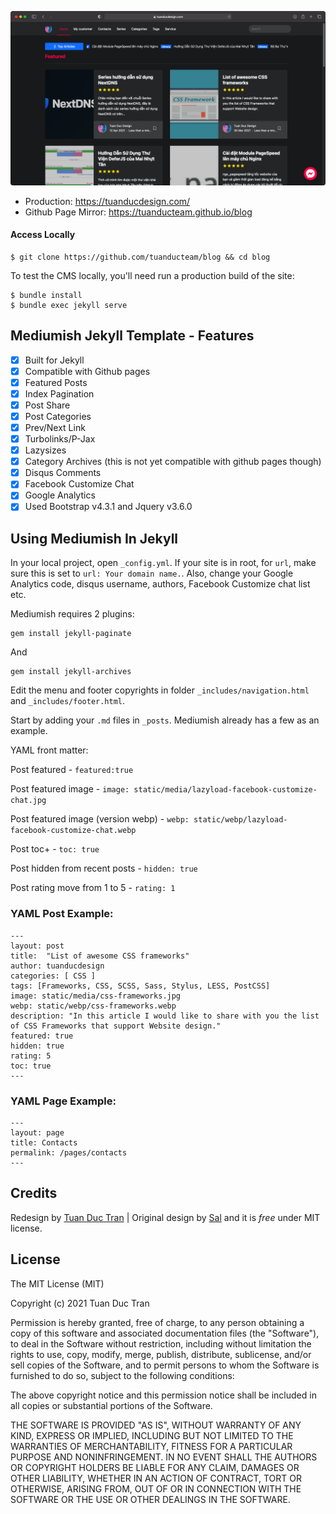 ![Blog](assets/images/screen-my-website.png)

- Production: https://tuanducdesign.com/
- Github Page Mirror: https://tuanducteam.github.io/blog

#### Access Locally

```
$ git clone https://github.com/tuanducteam/blog && cd blog
```

To test the CMS locally, you'll need run a production build of the site:

```
$ bundle install
$ bundle exec jekyll serve
```

## Mediumish Jekyll Template - Features

- [x] Built for Jekyll
- [x] Compatible with Github pages
- [x] Featured Posts
- [x] Index Pagination
- [x] Post Share
- [x] Post Categories
- [x] Prev/Next Link
- [x] Turbolinks/P-Jax
- [x] Lazysizes
- [x] Category Archives (this is not yet compatible with github pages though)
- [x] Disqus Comments
- [x] Facebook Customize Chat
- [x] Google Analytics
- [x] Used Bootstrap v4.3.1 and Jquery v3.6.0

## Using Mediumish In Jekyll

In your local project, open ``_config.yml``. If your site is in root, for ``url``, make sure this is set to ``url: Your domain name.``. Also, change your Google Analytics code, disqus username, authors, Facebook Customize chat list etc.

Mediumish requires 2 plugins:

```
gem install jekyll-paginate
```
And
```
gem install jekyll-archives
```

Edit the menu and footer copyrights in folder ``_includes/navigation.html`` and ``_includes/footer.html``.

Start by adding your ``.md`` files in ``_posts``. Mediumish already has a few as an example.

YAML front matter:

Post featured - ``featured:true``

Post featured image - ``image: static/media/lazyload-facebook-customize-chat.jpg``

Post featured image (version webp) - ``webp: static/webp/lazyload-facebook-customize-chat.webp``

Post toc+ - ``toc: true``

Post hidden from recent posts - ``hidden: true``

Post rating move from 1 to 5 - ``rating: 1``

### YAML Post Example:

```
---
layout: post
title:  "List of awesome CSS frameworks"
author: tuanducdesign
categories: [ CSS ]
tags: [Frameworks, CSS, SCSS, Sass, Stylus, LESS, PostCSS]
image: static/media/css-frameworks.jpg
webp: static/webp/css-frameworks.webp
description: "In this article I would like to share with you the list of CSS Frameworks that support Website design."
featured: true
hidden: true
rating: 5
toc: true
---
```

### YAML Page Example:

```
---
layout: page
title: Contacts
permalink: /pages/contacts
---
```

## Credits
Redesign by [Tuan Duc Tran](https://www.facebook.com/tuanduc.support) | Original design by [Sal](https://www.wowthemes.net) and it is *free* under MIT license.

## License
The MIT License (MIT)

Copyright (c) 2021 Tuan Duc Tran

Permission is hereby granted, free of charge, to any person obtaining a copy
of this software and associated documentation files (the "Software"), to deal
in the Software without restriction, including without limitation the rights
to use, copy, modify, merge, publish, distribute, sublicense, and/or sell
copies of the Software, and to permit persons to whom the Software is
furnished to do so, subject to the following conditions:

The above copyright notice and this permission notice shall be included in all
copies or substantial portions of the Software.

THE SOFTWARE IS PROVIDED "AS IS", WITHOUT WARRANTY OF ANY KIND, EXPRESS OR
IMPLIED, INCLUDING BUT NOT LIMITED TO THE WARRANTIES OF MERCHANTABILITY,
FITNESS FOR A PARTICULAR PURPOSE AND NONINFRINGEMENT. IN NO EVENT SHALL THE
AUTHORS OR COPYRIGHT HOLDERS BE LIABLE FOR ANY CLAIM, DAMAGES OR OTHER
LIABILITY, WHETHER IN AN ACTION OF CONTRACT, TORT OR OTHERWISE, ARISING FROM,
OUT OF OR IN CONNECTION WITH THE SOFTWARE OR THE USE OR OTHER DEALINGS IN THE
SOFTWARE.
